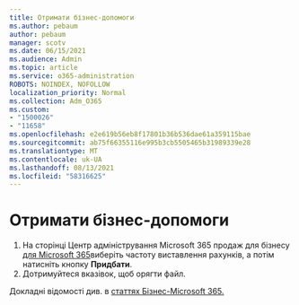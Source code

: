```yaml
---
title: Отримати бізнес-допомоги
ms.author: pebaum
author: pebaum
manager: scotv
ms.date: 06/15/2021
ms.audience: Admin
ms.topic: article
ms.service: o365-administration
ROBOTS: NOINDEX, NOFOLLOW
localization_priority: Normal
ms.collection: Adm_O365
ms.custom:
- "1500026"
- "11658"
ms.openlocfilehash: e2e619b56eb8f17801b36b536dae61a359115bae
ms.sourcegitcommit: ab75f66355116e995b3cb5505465b31989339e28
ms.translationtype: MT
ms.contentlocale: uk-UA
ms.lasthandoff: 08/13/2021
ms.locfileid: "58316625"
---
```

# <a name="get-business-assist"></a>Отримати бізнес-допомоги

1. На сторінці Центр адміністрування Microsoft 365 продаж для бізнесу [для Microsoft 365](https://go.microsoft.com/fwlink/p/?linkid=2158423)виберіть частоту виставлення рахунків, а потім натисніть кнопку **Придбати**.
2. Дотримуйтеся вказівок, щоб орягти файл.

Докладні відомості див. в [статтях Бізнес-Microsoft 365.](https://docs.microsoft.com/microsoft-365/admin/misc/business-assist)